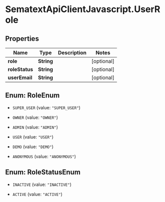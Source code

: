 # SematextApiClientJavascript.UserRole

## Properties

| Name           | Type       | Description | Notes      |
| -------------- | ---------- | ----------- | ---------- |
| **role**       | **String** |             | [optional] |
| **roleStatus** | **String** |             | [optional] |
| **userEmail**  | **String** |             | [optional] |

<a name="RoleEnum"></a>

## Enum: RoleEnum

- `SUPER_USER` (value: `"SUPER_USER"`)

- `OWNER` (value: `"OWNER"`)

- `ADMIN` (value: `"ADMIN"`)

- `USER` (value: `"USER"`)

- `DEMO` (value: `"DEMO"`)

- `ANONYMOUS` (value: `"ANONYMOUS"`)

<a name="RoleStatusEnum"></a>

## Enum: RoleStatusEnum

- `INACTIVE` (value: `"INACTIVE"`)

- `ACTIVE` (value: `"ACTIVE"`)

